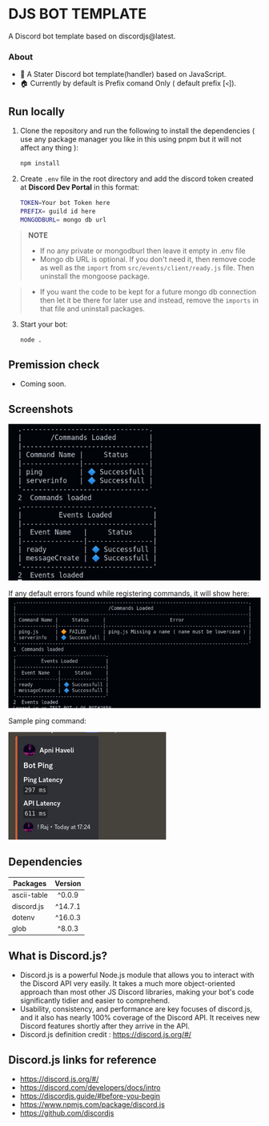 # DJS BOT TEMPLATE

A Discord bot template based on discordjs@latest.

### About
- 🏁 A Stater Discord bot template(handler) based on JavaScript.
- 🏠 Currently by default is Prefix comand Only ( default prefix [`<`]).

## Run locally 

1. Clone the repository and run the following to install the dependencies ( use any package manager you like in this using pnpm but it will not affect any thing ):
    ```bash
    npm install
    ```

2. Create `.env` file in the root directory and add the discord token created at **Discord Dev Portal** in this format:

    ```bash
    TOKEN=Your bot Token here
    PREFIX= guild id here
    MONGODBURL= mongo db url
    ```
  

> **NOTE**
>
> -  If no any private or mongodburl then leave it empty  in .env file 
> - Mongo db URL is optional. If you don't need it, then remove code as well as the `import` from `src/events/client/ready.js` file. Then uninstall the mongoose package.
 
>
> - If you want the code to be kept for a future mongo db connection then let it be there for later use and instead, remove the `imports` in that file and uninstall packages.


3. Start your bot:
    ```bash
    node .
    ```

## Premission check
- Coming soon.



## Screenshots

![A Console log of commands loaded](/Screenshorts/after_loading_cmd_event.png)

If any default errors found while registering commands, it will show here: 
![A Erros log if any any default error found ](/Screenshorts/pingerror.png)

Sample ping command:

![Sample ping command](/Screenshorts/ping.png)


## Dependencies
| Packages  | Version |
| ------------- |:-------------:|
| ascii-table |^0.0.9|
| discord.js | ^14.7.1|
| dotenv | ^16.0.3|
| glob | ^8.0.3|


## What is Discord.js?
- Discord.js is a powerful Node.js  module that allows you to interact with the Discord API  very easily. It takes a much more object-oriented approach than most other JS Discord libraries, making your bot's code significantly tidier and easier to comprehend.
- Usability, consistency, and performance are key focuses of discord.js, and it also has nearly 100% coverage of the Discord API. It receives new Discord features shortly after they arrive in the API.
- Discord.js definition credit : https://discord.js.org/#/

## Discord.js links for reference
- https://discord.js.org/#/
- https://discord.com/developers/docs/intro
- https://discordjs.guide/#before-you-begin
- https://www.npmjs.com/package/discord.js
- https://github.com/discordjs